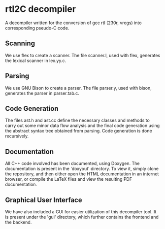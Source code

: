 # rtl2C decompiler

A decompiler written for the conversion of gcc rtl (230r, vregs) into corresponding pseudo-C code.

## Scanning

We use flex to create a scanner. The file scanner.l, used with flex, generates the lexical scanner in lex.yy.c.

## Parsing

We use GNU Bison to create a parser. The file parser.y, used with bison, generates the parser in parser.tab.c.

## Code Generation

The files ast.h and ast.cc define the necessary classes and methods to carry out some minor data flow analysis and the final code generation
using the abstract syntax tree obtained from parsing. Code generation is done recursively.

## Documentation

All C++ code involved has been documented, using Doxygen. The documentation is present in the 'doxyout' directory. To view it, simply clone
the repository, and then either open the HTML documentation in an internet browser, or compile the LaTeX files and view the resulting PDF documentation.

## Graphical User Interface

We have also included a GUI for easier utilization of this decompiler tool. It is present under the 'gui' directory, which further contains
the frontend and the backend.
